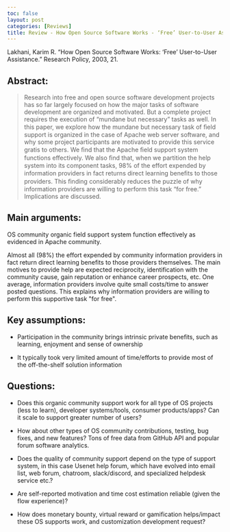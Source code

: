 ```yaml
---
toc: false
layout: post
categories: [Reviews]
title: Review - How Open Source Software Works - ‘Free’ User-to-User Assistance
---
```

Lakhani, Karim R. “How Open Source Software Works: ‘Free’ User-to-User Assistance.” Research Policy, 2003, 21.

## Abstract:
> Research into free and open source software development projects has so far largely focused on how the major tasks of software development are organized and motivated. But a complete project requires the execution of “mundane but necessary” tasks as well. In this paper, we explore how the mundane but necessary task of ﬁeld support is organized in the case of Apache web server software, and why some project participants are motivated to provide this service gratis to others. We ﬁnd that the Apache ﬁeld support system functions effectively. We also ﬁnd that, when we partition the help system into its component tasks, 98% of the effort expended by information providers in fact returns direct learning beneﬁts to those providers. This ﬁnding considerably reduces the puzzle of why information providers are willing to perform this task “for free.” Implications are discussed.

## Main arguments:
OS community organic field support system function effectively as evidenced in Apache community.

Almost all (98%) the effort expended by community information providers in fact return direct learning benefits to those providers themselves. The main motives to provide help are expected reciprocity, identification with the community cause, gain reputation or enhance career prospects, etc. One average, information providers involve quite small costs/time to answer posted questions. This explains why information providers are willing to perform this supportive task "for free".

## Key assumptions:


- Participation in the community brings intrinsic private benefits, such as learning, enjoyment and sense of ownership

- It typically took very limited amount of time/efforts to provide most of the off-the-shelf solution information


## Questions:

- Does this organic community support work for all type of OS projects (less to learn), developer systems/tools, consumer products/apps? Can it scale to support greater number of users?

- How about other types of OS community contributions, testing, bug fixes, and new features? Tons of free data from GitHub API and popular forum software analytics.

- Does the quality of community support depend on the type of support system, in this case Usenet help forum, which have evolved into email list, web forum, chatroom, slack/discord, and specialized helpdesk service etc.?

- Are self-reported motivation and time cost estimation reliable (given the flow experience)?

- How does monetary bounty, virtual reward or gamification helps/impact these OS supports work, and customization development request?